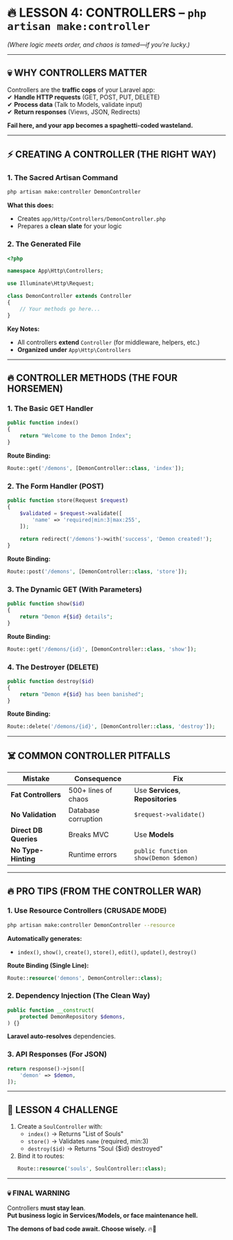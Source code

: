 # **🔥 LESSON 4: CONTROLLERS – `php artisan make:controller`**  
*(Where logic meets order, and chaos is tamed—if you’re lucky.)*  

---

## **💀 WHY CONTROLLERS MATTER**  
Controllers are the **traffic cops** of your Laravel app:  
✔ **Handle HTTP requests** (GET, POST, PUT, DELETE)  
✔ **Process data** (Talk to Models, validate input)  
✔ **Return responses** (Views, JSON, Redirects)  

**Fail here, and your app becomes a spaghetti-coded wasteland.**  

---

## **⚡ CREATING A CONTROLLER (THE RIGHT WAY)**  

### **1. The Sacred Artisan Command**  
```bash
php artisan make:controller DemonController
```  
**What this does:**  
- Creates `app/Http/Controllers/DemonController.php`  
- Prepares a **clean slate** for your logic  

### **2. The Generated File**  
```php
<?php

namespace App\Http\Controllers;

use Illuminate\Http\Request;

class DemonController extends Controller
{
    // Your methods go here...
}
```  
**Key Notes:**  
- All controllers **extend** `Controller` (for middleware, helpers, etc.)  
- **Organized under** `App\Http\Controllers`  

---

## **🔥 CONTROLLER METHODS (THE FOUR HORSEMEN)**  

### **1. The Basic GET Handler**  
```php
public function index()
{
    return "Welcome to the Demon Index";
}
```  
**Route Binding:**  
```php
Route::get('/demons', [DemonController::class, 'index']);
```  

### **2. The Form Handler (POST)**  
```php
public function store(Request $request)
{
    $validated = $request->validate([
        'name' => 'required|min:3|max:255',
    ]);
    
    return redirect('/demons')->with('success', 'Demon created!');
}
```  
**Route Binding:**  
```php
Route::post('/demons', [DemonController::class, 'store']);
```  

### **3. The Dynamic GET (With Parameters)**  
```php
public function show($id)
{
    return "Demon #{$id} details";
}
```  
**Route Binding:**  
```php
Route::get('/demons/{id}', [DemonController::class, 'show']);
```  

### **4. The Destroyer (DELETE)**  
```php
public function destroy($id)
{
    return "Demon #{$id} has been banished";
}
```  
**Route Binding:**  
```php
Route::delete('/demons/{id}', [DemonController::class, 'destroy']);
```  

---

## **☠️ COMMON CONTROLLER PITFALLS**  

| Mistake | Consequence | Fix |
|---------|-------------|-----|
| **Fat Controllers** | 500+ lines of chaos | Use **Services**, **Repositories** |
| **No Validation** | Database corruption | `$request->validate()` |
| **Direct DB Queries** | Breaks MVC | Use **Models** |
| **No Type-Hinting** | Runtime errors | `public function show(Demon $demon)` |

---

## **🔥 PRO TIPS (FROM THE CONTROLLER WAR)**  

### **1. Use Resource Controllers (CRUSADE MODE)**  
```bash
php artisan make:controller DemonController --resource
```  
**Automatically generates:**  
- `index()`, `show()`, `create()`, `store()`, `edit()`, `update()`, `destroy()`  

**Route Binding (Single Line):**  
```php
Route::resource('demons', DemonController::class);
```  

### **2. Dependency Injection (The Clean Way)**  
```php
public function __construct(
    protected DemonRepository $demons,
) {}
```  
**Laravel auto-resolves** dependencies.  

### **3. API Responses (For JSON)**  
```php
return response()->json([
    'demon' => $demon,
]);
```  

---

## **🎯 LESSON 4 CHALLENGE**  
1. Create a `SoulController` with:  
   - `index()` → Returns "List of Souls"  
   - `store()` → Validates `name` (required, min:3)  
   - `destroy($id)` → Returns "Soul {$id} destroyed"  
2. Bind it to routes:  
   ```php
   Route::resource('souls', SoulController::class);
   ```  

---


### **💀 FINAL WARNING**  
Controllers **must stay lean**.  
**Put business logic in Services/Models, or face maintenance hell.**  

**The demons of bad code await. Choose wisely.** 🔥👹
